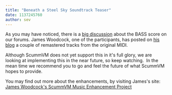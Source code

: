 ```yaml
---
title: "Beneath a Steel Sky Soundtrack Teaser"
date: 1137245760
author: sev
---
```


As you may have noticed, there is a [big discussion](http://forums.scummvm.org/viewtopic.php?t=389) about the BASS score on our forums. James Woodcock, one of the participants, has posted on [his blog](http://www.jameswoodcock.co.uk/?page_id=54) a couple of remastered tracks from the original MIDI.

Although ScummVM does not yet support this in it's full glory, we are looking at implementing this in the near future, so keep watching.  In the mean time we recommend you to go and feel the future of what ScummVM hopes to provide.

You may find out more about the enhancements, by visiting James's site:  
[James Woodcock's ScummVM Music Enhancement Project](http://www.jameswoodcock.co.uk/?page_id=54)
